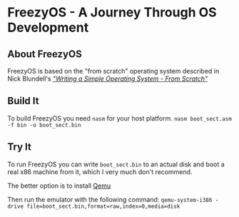 # FreezyOS - A Journey Through OS Development

## About FreezyOS
FreezyOS is based on the "from scratch" operating system described in Nick Blundell's [_"Writing a Simple Operating System - From Scratch"_](https://www.cs.bham.ac.uk/~exr/lectures/opsys/10_11/lectures/os-dev.pdf)

## Build It
To build FreezyOS you need `nasm` for your host platform.
`nasm boot_sect.asm -f bin -o boot_sect.bin`

## Try It
To run FreezyOS you can write `boot_sect.bin` to an actual disk and boot a real x86 machine from it, which I very much don't recommend.

The better option is to install [Qemu](https://www.qemu.org/download/)

Then run the emulator with the following command:
`qemu-system-i386 -drive file=boot_sect.bin,format=raw,index=0,media=disk`
